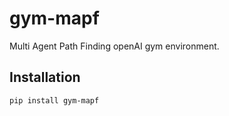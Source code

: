 # gym-mapf

Multi Agent Path Finding openAI gym environment.


Installation
------------
```pip install gym-mapf```



